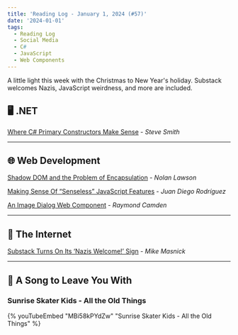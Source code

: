 ```yaml
---
title: 'Reading Log - January 1, 2024 (#57)'
date: '2024-01-01'
tags:
  - Reading Log
  - Social Media
  - C#
  - JavaScript
  - Web Components
---
```


A little light this week with the Christmas to New Year's holiday. Substack welcomes Nazis, JavaScript weirdness, and more are included.
<!-- excerpt -->

## 🖥 .NET

[Where C# Primary Constructors Make Sense](https://blog.nimblepros.com/blogs/where-csharp-primary-constructors-make-sense/) - *Steve Smith*

---

## 🌐 Web Development

[Shadow DOM and the Problem of Encapsulation](https://nolanlawson.com/2023/12/30/shadow-dom-and-the-problem-of-encapsulation/) - *Nolan Lawson*

[Making Sense Of “Senseless” JavaScript Features](https://www.smashingmagazine.com/2023/12/making-sense-of-senseless-javascript-features/) - *Juan Diego Rodríguez*

[An Image Dialog Web Component](https://www.raymondcamden.com/2023/12/13/an-image-dialog-web-component) - *Raymond Camden*

---

## 📡 The Internet

[Substack Turns On Its ‘Nazis Welcome!’ Sign](https://www.techdirt.com/2023/12/26/substack-turns-on-its-nazis-welcome-sign/) - *Mike Masnick*

---

## 🎵 A Song to Leave You With

<h3 class="music">Sunrise Skater Kids - All the Old Things</h3>

{% youTubeEmbed "MBi58kPYdZw" "Sunrise Skater Kids - All the Old Things" %}

